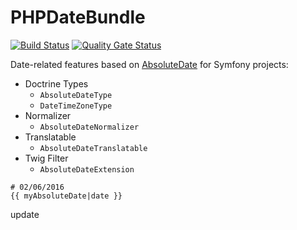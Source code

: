 # PHPDateBundle

[![Build Status](https://github.com/assoconnect/php-date-bundle/actions/workflows/build.yml/badge.svg)](https://github.com/assoconnect/php-date-bundle/actions/workflows/build.yml)
[![Quality Gate Status](https://sonarcloud.io/api/project_badges/measure?project=assoconnect_php-date-bundle&metric=alert_status)](https://sonarcloud.io/dashboard?id=assoconnect_php-date-bundle)

Date-related features based on [AbsoluteDate](https://github.com/assoconnect/php-date) for Symfony projects:
- Doctrine Types
  - `AbsoluteDateType`
  - `DateTimeZoneType`
- Normalizer
  - `AbsoluteDateNormalizer`
- Translatable
  - `AbsoluteDateTranslatable`
- Twig Filter
  - `AbsoluteDateExtension`
```
# 02/06/2016
{{ myAbsoluteDate|date }}
```
update